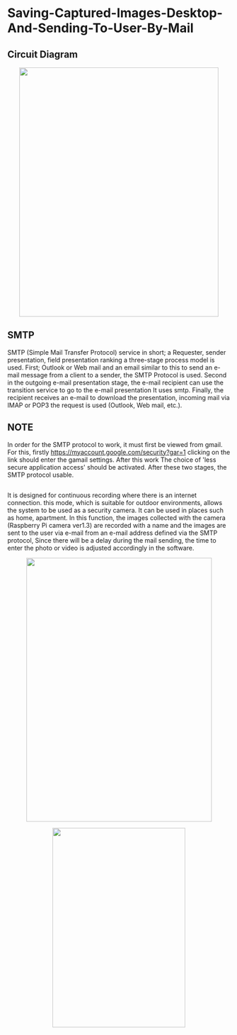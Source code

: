 # Saving-Captured-Images-Desktop-And-Sending-To-User-By-Mail
## Circuit Diagram                     
<p align="center">
  <img width="450" height="562" src="https://user-images.githubusercontent.com/75435070/167315567-48cdcf2a-1d5f-4190-b2f9-d45e3e107d6c.png">
</p>

## SMTP
SMTP (Simple Mail Transfer Protocol) service in short; a Requester, sender presentation, field presentation ranking a three-stage process model is used. First; Outlook or Web mail and an email similar to this to send an e-mail message from a client to a sender, the SMTP Protocol is used. Second in the outgoing e-mail presentation stage, the e-mail recipient can use the transition service to go to the e-mail presentation It uses smtp. Finally, the recipient receives an e-mail to download the presentation, incoming mail via IMAP or POP3 the request is used (Outlook, Web mail, etc.).

## NOTE 
In order for the SMTP protocol to work, it must first be viewed from gmail. For this, firstly https://myaccount.google.com/security?gar=1 clicking on the link should enter the gamail settings. After this work The choice of 'less secure application access' should be activated. After these two stages, the SMTP protocol usable.

##
It is designed for continuous recording where there is an internet connection. this mode, which is suitable for outdoor environments, allows the system to be used as a security camera. It can be used in places such as home, apartment. In this function, the images collected with the camera (Raspberry Pi camera ver1.3) are recorded with a name and the images are sent to the user via e-mail from an e-mail address defined via the SMTP protocol,  Since there will be a delay during the mail sending, the time to enter the photo or video is adjusted accordingly in the software.   

<p align="center">
  <img width="419" height="595" src="https://user-images.githubusercontent.com/75435070/167315537-e52ec7c0-4803-4387-aea4-323232f6033b.PNG">
</p>

<p align="center">
  <img width="300" height="450" src="https://user-images.githubusercontent.com/75435070/167403569-95efe3bb-ef6d-4a8d-94ec-07ba85689ce8.PNG">
</p>
